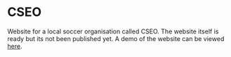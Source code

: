 # CSEO
Website for a local soccer organisation called CSEO. The website itself is ready but its not been published yet.
A demo of the website can be viewed [here](https://www.taharhidouani.com/projects/cseo/).
